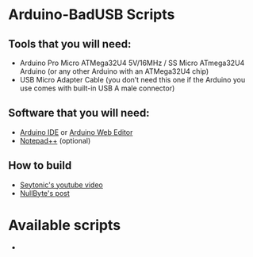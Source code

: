 # Arduino-BadUSB Scripts
## Tools that you will need:
* Arduino Pro Micro ATMega32U4 5V/16MHz / SS Micro ATmega32U4 Arduino (or any other Arduino with an ATMega32U4 chip)
* USB Micro Adapter Cable (you don’t need this one if the Arduino you use comes with built-in USB A male connector)
## Software that you will need:
* [Arduino IDE](https://www.arduino.cc/en/Main/Software) or [Arduino Web Editor](https://create.arduino.cc/editor)
* [Notepad++](https://notepad-plus-plus.org/downloads/) (optional)

## How to build
* [Seytonic's youtube video](https://www.youtube.com/watch?v=ksvo1WDYQ7s)
* [NullByte's post](https://null-byte.wonderhowto.com/how-to/make-your-own-bad-usb-0165419/)

# Available scripts
*
